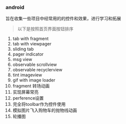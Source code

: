 ### android

旨在收集一些项目中经常用的的控件和效果，进行学习和拓展

> 以下是按照首页界面按钮排序

1. tab with fragment
2. tab with viewpager
3. sliding tab
4. pager indicator
5. msg view
6. observable scrollview
7. observable recyclerview
8. tint imageview
9. gif with image loader
10. fragment 转场动画
11. 实现屏幕常亮
12. perference设置
13. 完全将toolbar作为控件使用
13. 模拟图片飞入购物车的抛物线动画
14. 轮播图